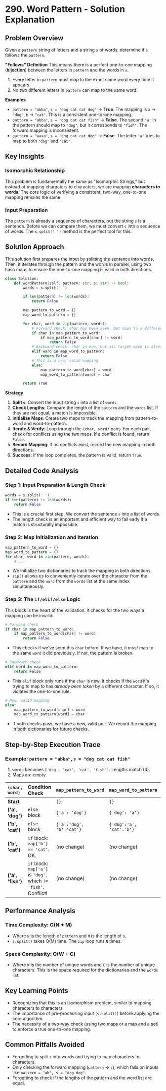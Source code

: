 # 290\. Word Pattern - Solution Explanation

## Problem Overview

Given a `pattern` string of letters and a string `s` of words, determine if `s` follows the `pattern`.

**"Follows" Definition**
This means there is a perfect one-to-one mapping (**bijection**) between the letters in `pattern` and the words in `s`.

1.  Every letter in `pattern` must map to the exact same word every time it appears.
2.  No two different letters in `pattern` can map to the same word.

**Examples**

  - `pattern = "abba"`, `s = "dog cat cat dog"` -\> **True**. The mapping is `a` -\> `"dog"`, `b` -\> `"cat"`. This is a consistent one-to-one mapping.
  - `pattern = "abba"`, `s = "dog cat cat fish"` -\> **False**. The second `'a'` in the pattern should map to `"dog"`, but it corresponds to `"fish"`. The forward mapping is inconsistent.
  - `pattern = "aaaa"`, `s = "dog cat cat dog"` -\> **False**. The letter `'a'` tries to map to both `"dog"` and `"cat"`.

## Key Insights

### Isomorphic Relationship

This problem is fundamentally the same as "Isomorphic Strings," but instead of mapping characters to characters, we are mapping **characters to words**. The core logic of verifying a consistent, two-way, one-to-one mapping remains the same.

### Input Preparation

The `pattern` is already a sequence of characters, but the string `s` is a sentence. Before we can compare them, we must convert `s` into a sequence of words. The `s.split(' ')` method is the perfect tool for this.

## Solution Approach

This solution first prepares the input by splitting the sentence into words. Then, it iterates through the pattern and the words in parallel, using two hash maps to ensure the one-to-one mapping is valid in both directions.

```python
class Solution:
    def wordPattern(self, pattern: str, s: str) -> bool:
        words = s.split(' ')

        if len(pattern) != len(words):
            return False

        map_pattern_to_word = {}
        map_word_to_pattern = {}

        for char, word in zip(pattern, words):
            # Forward check: char has been seen, but maps to a different word
            if char in map_pattern_to_word:
                if map_pattern_to_word[char] != word:
                    return False
            # Backward check: char is new, but its target word is already taken
            elif word in map_word_to_pattern:
                return False
            # This is a new, valid mapping
            else:
                map_pattern_to_word[char] = word
                map_word_to_pattern[word] = char

        return True
```

**Strategy**

1.  **Split `s`**: Convert the input string `s` into a list of `words`.
2.  **Check Lengths**: Compare the length of the `pattern` and the `words` list. If they are not equal, a match is impossible.
3.  **Initialize Maps**: Create two maps to track the mapping from pattern-to-word and word-to-pattern.
4.  **Iterate & Verify**: Loop through the `(char, word)` pairs. For each pair, check for conflicts using the two maps. If a conflict is found, return `False`.
5.  **Record Mapping**: If no conflicts exist, record the new mapping in both directions.
6.  **Success**: If the loop completes, the pattern is valid; return `True`.

## Detailed Code Analysis

### Step 1: Input Preparation & Length Check

```python
words = s.split(' ')
if len(pattern) != len(words):
    return False
```

  - This is a crucial first step. We convert the sentence `s` into a list of words.
  - The length check is an important and efficient way to fail early if a match is structurally impossible.

### Step 2: Map Initialization and Iteration

```python
map_pattern_to_word = {}
map_word_to_pattern = {}
for char, word in zip(pattern, words):
    # ...
```

  - We initialize two dictionaries to track the mapping in both directions.
  - `zip()` allows us to conveniently iterate over the character from the `pattern` and the `word` from the `words` list at the same index simultaneously.

### Step 3: The `if/elif/else` Logic

This block is the heart of the validation. It checks for the two ways a mapping can be invalid.

```python
# Forward check
if char in map_pattern_to_word:
    if map_pattern_to_word[char] != word:
        return False
```

  - This checks if we've seen this `char` before. If we have, it *must* map to the same `word` it did previously. If not, the pattern is broken.

<!-- end list -->

```python
# Backward check
elif word in map_word_to_pattern:
    return False
```

  - This `elif` block only runs if the `char` is new. It checks if the `word` it's trying to map to has *already been taken* by a different character. If so, it violates the one-to-one rule.

<!-- end list -->

```python
# New, valid mapping
else:
    map_pattern_to_word[char] = word
    map_word_to_pattern[word] = char
```

  - If both checks pass, we have a new, valid pair. We record the mapping in both dictionaries for future checks.

## Step-by-Step Execution Trace

### Example: `pattern = "abba"`, `s = "dog cat cat fish"`

1.  `words` becomes `['dog', 'cat', 'cat', 'fish']`. Lengths match (4).
2.  Maps are empty.

| `(char, word)` | Condition Check | `map_pattern_to_word` | `map_word_to_pattern` | Action |
| :--- | :--- | :--- | :--- | :--- |
| **Start** | | `{}` | `{}` | |
| **('a', 'dog')** | `else` block | `{'a': 'dog'}` | `{'dog': 'a'}` | New mapping |
| **('b', 'cat')** | `else` block | `{'a':'dog', 'b':'cat'}` | `{'dog':'a', 'cat':'b'}` | New mapping |
| **('b', 'cat')** | `if` block: `map['b'] == 'cat'`. OK. | (no change) | (no change) | No action |
| **('a', 'fish')** | `if` block: `map['a']` is `'dog'`, which `!=` `'fish'`. Conflict\! | (no change) | (no change) | **Return `False`** |

## Performance Analysis

### Time Complexity: O(N + M)

  - Where `N` is the length of `pattern` and `M` is the length of `s`.
  - `s.split()` takes O(M) time. The `zip` loop runs `N` times.

### Space Complexity: O(W + C)

  - Where `W` is the number of unique words and `C` is the number of unique characters. This is the space required for the dictionaries and the `words` list.

## Key Learning Points

  - Recognizing that this is an isomorphism problem, similar to mapping characters to characters.
  - The importance of pre-processing input (`s.split()`) before applying the core algorithm.
  - The necessity of a two-way check (using two maps or a map and a set) to enforce a true one-to-one mapping.

## Common Pitfalls Avoided

  - Forgetting to split `s` into words and trying to map characters to characters.
  - Only checking the forward mapping (`pattern` -\> `s`), which fails on inputs like `pattern = "ab", s = "dog dog"`.
  - Forgetting to check if the lengths of the pattern and the word list are equal.